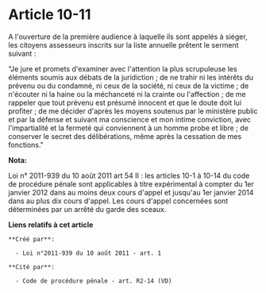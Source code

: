 # Article 10-11

A l'ouverture de la première audience à laquelle ils sont appelés à siéger, les citoyens assesseurs inscrits sur la liste
annuelle prêtent le serment suivant : 

"Je jure et promets d'examiner avec l'attention la plus scrupuleuse les éléments soumis aux débats de la juridiction ; de ne
trahir ni les intérêts du prévenu ou du condamné, ni ceux de la société, ni ceux de la victime ; de n'écouter ni la haine ou
la méchanceté ni la crainte ou l'affection ; de me rappeler que tout prévenu est présumé innocent et que le doute doit lui
profiter ; de me décider d'après les moyens soutenus par le ministère public et par la défense et suivant ma conscience et
mon intime conviction, avec l'impartialité et la fermeté qui conviennent à un homme probe et libre ; de conserver le secret
des délibérations, même après la cessation de mes fonctions."

**Nota:**

Loi n° 2011-939 du 10 août 2011 art 54 II : les articles 10-1 à 10-14 du code de procédure pénale sont applicables à titre
expérimental à compter du 1er janvier 2012 dans au moins deux cours d'appel et jusqu'au 1er janvier 2014 dans au plus dix
cours d'appel. Les cours d'appel concernées sont déterminées par un arrêté du garde des sceaux.

**Liens relatifs à cet article**

	**Créé par**:

	  - Loi n°2011-939 du 10 août 2011 - art. 1

	**Cité par**:

	  - Code de procédure pénale - art. R2-14 (VD)

